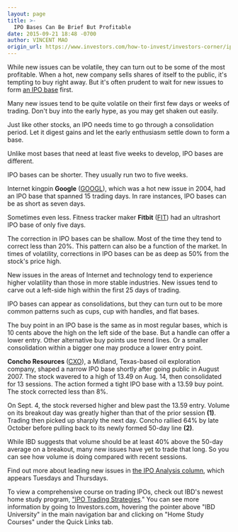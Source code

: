 ```yaml
---
layout: page
title: >-
  IPO Bases Can Be Brief But Profitable
date: 2015-09-21 18:48 -0700
author: VINCENT MAO
origin_url: https://www.investors.com/how-to-invest/investors-corner/ipo-bases-can-be-short
---
```





While new issues can be volatile, they can turn out to be some of the most profitable. When a hot, new company sells shares of itself to the public, it's tempting to buy right away. But it's often prudent to wait for new issues to form [an IPO base](http://news.investors.com/iponews.htm) first.


Many new issues tend to be quite volatile on their first few days or weeks of trading. Don't buy into the early hype, as you may get shaken out easily.


Just like other stocks, an IPO needs time to go through a consolidation period. Let it digest gains and let the early enthusiasm settle down to form a base.


Unlike most bases that need at least five weeks to develop, IPO bases are different.


IPO bases can be shorter. They usually run two to five weeks.


Internet kingpin **Google** ([GOOGL](https://research.investors.com/quote.aspx?symbol=GOOGL)), which was a hot new issue in 2004, had an IPO base that spanned 15 trading days. In rare instances, IPO bases can be as short as seven days.


Sometimes even less. Fitness tracker maker **Fitbit** ([FIT](https://research.investors.com/quote.aspx?symbol=FIT)) had an ultrashort IPO base of only five days.


The correction in IPO bases can be shallow. Most of the time they tend to correct less than 20%. This pattern can also be a function of the market. In times of volatility, corrections in IPO bases can be as deep as 50% from the stock's price high.


New issues in the areas of Internet and technology tend to experience higher volatility than those in more stable industries. New issues tend to carve out a left-side high within the first 25 days of trading.


IPO bases can appear as consolidations, but they can turn out to be more common patterns such as cups, cup with handles, and flat bases.


The buy point in an IPO base is the same as in most regular bases, which is 10 cents above the high on the left side of the base. But a handle can offer a lower entry. Other alternative buy points use trend lines. Or a smaller consolidation within a bigger one may produce a lower entry point.


**Concho Resources** ([CXO](https://research.investors.com/quote.aspx?symbol=CXO)), a Midland, Texas-based oil exploration company, shaped a narrow IPO base shortly after going public in August 2007. The stock wavered to a high of 13.49 on Aug. 14, then consolidated for 13 sessions. The action formed a tight IPO base with a 13.59 buy point. The stock corrected less than 8%.


On Sept. 4, the stock reversed higher and blew past the 13.59 entry. Volume on its breakout day was greatly higher than that of the prior session **(1)**. Trading then picked up sharply the next day. Concho rallied 64% by late October before pulling back to its newly formed 50-day line **(2)**.


While IBD suggests that volume should be at least 40% above the 50-day average on a breakout, many new issues have yet to trade that long. So you can see how volume is doing compared with recent sessions.


Find out more about leading new issues in [the IPO Analysis column](http://news.investors.com/investing/ipo-analysis.htm), which appears Tuesdays and Thursdays.


To view a comprehensive course on trading IPOs, check out IBD's newest home study program, ["IPO Trading Strategies](https://www.investors.com/products/ibd-home-study-program/ipo-trading-strategies/?src=A3L2BEC)." You can see more information by going to Investors.com, hovering the pointer above "IBD University" in the main navigation bar and clicking on "Home Study Courses" under the Quick Links tab.




